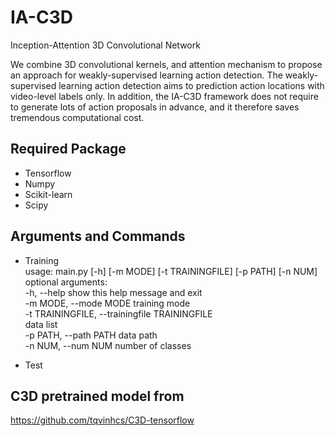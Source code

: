 # IA-C3D
Inception-Attention 3D Convolutional Network

We combine 3D convolutional kernels, and attention mechanism to propose an approach for weakly-supervised learning action detection. The weakly-supervised learning action detection aims to prediction action locations with video-level labels only. In addition, the IA-C3D framework does not require to generate lots of action proposals in advance, and it therefore saves tremendous computational cost.

## Required Package
- Tensorflow <br/>
- Numpy <br/>
- Scikit-learn <br/>
- Scipy <br/>

## Arguments and Commands

- Training <br/>
usage: main.py [-h] [-m MODE] [-t TRAININGFILE] [-p PATH] [-n NUM] <br/>
optional arguments: <br/>
  -h, --help            show this help message and exit <br/>
  -m MODE, --mode MODE  training mode <br/>
  -t TRAININGFILE, --trainingfile TRAININGFILE <br/>
                        data list <br/>
  -p PATH, --path PATH  data path <br/>
  -n NUM, --num NUM     number of classes <br/>

- Test

## C3D pretrained model from 
https://github.com/tqvinhcs/C3D-tensorflow <br/>
